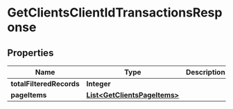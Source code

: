 # GetClientsClientIdTransactionsResponse

## Properties
Name | Type | Description | Notes
------------ | ------------- | ------------- | -------------
**totalFilteredRecords** | **Integer** |  |  [optional]
**pageItems** | [**List&lt;GetClientsPageItems&gt;**](GetClientsPageItems.md) |  |  [optional]
